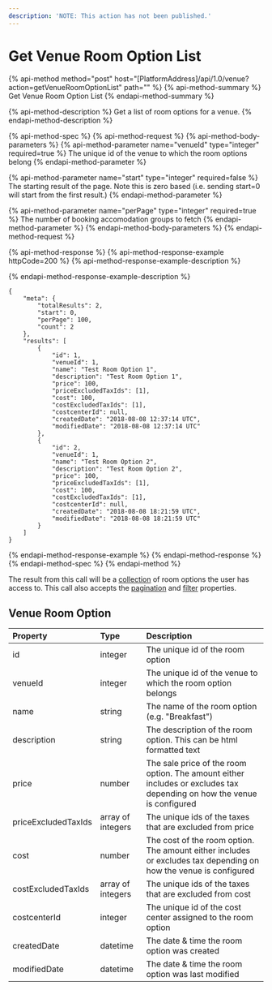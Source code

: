 ```yaml
---
description: 'NOTE: This action has not been published.'
---
```


# Get Venue Room Option List

{% api-method method="post" host="\[PlatformAddress\]/api/1.0/venue?action=getVenueRoomOptionList" path="" %}
{% api-method-summary %}
Get Venue Room Option List
{% endapi-method-summary %}

{% api-method-description %}
Get a list of room options for a venue.
{% endapi-method-description %}

{% api-method-spec %}
{% api-method-request %}
{% api-method-body-parameters %}
{% api-method-parameter name="venueId" type="integer" required=true %}
The unique id of the venue to which the room options belong
{% endapi-method-parameter %}

{% api-method-parameter name="start" type="integer" required=false %}
The starting result of the page. Note this is zero based \(i.e. sending start=0 will start from the first result.\)
{% endapi-method-parameter %}

{% api-method-parameter name="perPage" type="integer" required=true %}
The number of booking accomodation groups to fetch
{% endapi-method-parameter %}
{% endapi-method-body-parameters %}
{% endapi-method-request %}

{% api-method-response %}
{% api-method-response-example httpCode=200 %}
{% api-method-response-example-description %}

{% endapi-method-response-example-description %}

```text
{
    "meta": {
        "totalResults": 2,
        "start": 0,
        "perPage": 100,
        "count": 2
    },
    "results": [
        {
            "id": 1,
            "venueId": 1,
            "name": "Test Room Option 1",
            "description": "Test Room Option 1",
            "price": 100,
            "priceExcludedTaxIds": [1],
            "cost": 100,
            "costExcludedTaxIds": [1],
            "costcenterId": null,
            "createdDate": "2018-08-08 12:37:14 UTC",
            "modifiedDate": "2018-08-08 12:37:14 UTC"
        },
        {
            "id": 2,
            "venueId": 1,
            "name": "Test Room Option 2",
            "description": "Test Room Option 2",
            "price": 100,
            "priceExcludedTaxIds": [1],
            "cost": 100,
            "costExcludedTaxIds": [1],
            "costcenterId": null,
            "createdDate": "2018-08-08 18:21:59 UTC",
            "modifiedDate": "2018-08-08 18:21:59 UTC"
        }
    ]
}
```
{% endapi-method-response-example %}
{% endapi-method-response %}
{% endapi-method-spec %}
{% endapi-method %}

The result from this call will be a [collection](../getting-started/interpreting-the-response/collections.md) of room options the user has access to. This call also accepts the [pagination](../getting-started/interpreting-the-response/pagination.md) and [filter](../getting-started/interpreting-the-response/filtering.md) properties.

## Venue Room Option

| Property | Type | Description |
| :--- | :--- | :--- |
| id | integer | The unique id of the room option |
| venueId | integer | The unique id of the venue to which the room option belongs |
| name | string | The name of the room option \(e.g. "Breakfast"\) |
| description | string | The description of the room option. This can be html formatted text |
| price | number | The sale price of the room option. The amount either includes or excludes tax depending on how the venue is configured |
| priceExcludedTaxIds | array of integers | The unique ids of the taxes that are excluded from price |
| cost | number | The cost of the room option. The amount either includes or excludes tax depending on how the venue is configured |
| costExcludedTaxIds | array of integers | The unique ids of the taxes that are excluded from cost |
| costcenterId | integer | The unique id of the cost center assigned to the room option |
| createdDate | datetime | The date & time the room option was created |
| modifiedDate | datetime | The date & time the room option was last modified |

